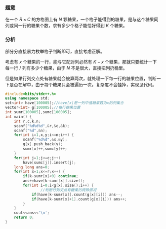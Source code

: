 ### 题意
在一个 $R \times C$ 的方格图上有 $N$ 颗糖果，一个格子能得到的糖果，是与这个糖果同列或同一行的糖果个数，求有多少个格子能恰好得到 $K$ 个糖果。

### 分析
部分分直接暴力枚举格子判断即可，直接考虑正解。

考虑有 $x$ 个糖果的一行，能与它配对列必然有 $K-x$ 个糖果，那就只要统计一下每一行 / 列有多少个糖果，由于 $N$ 不是很大，直接把列扔桶里。

但是如果行列交点处有糖果就会被算两次，就处理一下每一行的糖果位置，判断一下是否在解中，由于每个糖果只会被遍历一次，复杂度不会挂掉，实现见代码。

```c++
#include<bits/stdc++.h> 
using namespace std;
set<int> have[100005];//have[x]是一列中值糖果数为x的列集合
vector<int> g[100005];//每行糖果位置
int sumr[100005],sumc[100005];
int main() {
	int r,c,k,n;
	scanf("%d%d%d",&r,&c,&k);
	scanf("%d",&n);
	for(int i=1,x,y;i<=n;i++) {
		scanf("%d%d",&x,&y);	
		g[x].push_back(y);
		sumr[x]++,sumc[y]++;
	}
	for(int j=1;j<=c;j++)
		have[sumc[j]].insert(j);
	long long ans=0;
	for(int x=1;x<=r;x++) {
		if(k-sumr[x]<0) continue;
		ans+=have[k-sumr[x]].size();
		for(int i=0;i<g[x].size();i++) {
        		//判断行列交点有糖果的特殊情况
			if(have[k-sumr[x]].count(g[x][i])) ans--;
			if(have[k-sumr[x]+1].count(g[x][i])) ans++;
		}
	}
	cout<<ans<<'\n';
	return 0;
} 
```